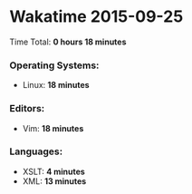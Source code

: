 # Wakatime 2015-09-25

Time Total: **0 hours 18 minutes**

### Operating Systems:
- Linux: **18 minutes** 

### Editors:
- Vim: **18 minutes** 

### Languages:
- XSLT: **4 minutes** 
- XML: **13 minutes** 

